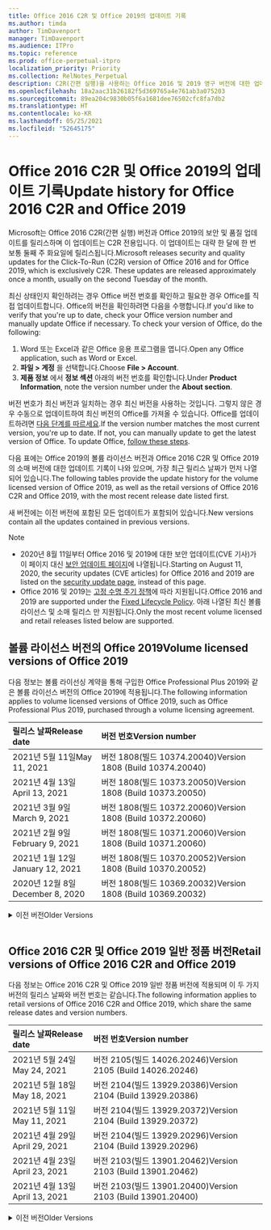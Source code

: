 ```yaml
---
title: Office 2016 C2R 및 Office 2019의 업데이트 기록
ms.author: timda
author: TimDavenport
manager: TimDavenport
ms.audience: ITPro
ms.topic: reference
ms.prod: office-perpetual-itpro
localization_priority: Priority
ms.collection: RelNotes_Perpetual
description: C2R(간편 실행)을 사용하는 Office 2016 및 2019 영구 버전에 대한 업데이트 기록을 IT 전문가에게 제공합니다.
ms.openlocfilehash: 18a2aac31b26182f5d369765a4e761ab3a075203
ms.sourcegitcommit: 89ea204c9830b05f6a1681dee76502cfc8fa7db2
ms.translationtype: HT
ms.contentlocale: ko-KR
ms.lasthandoff: 05/25/2021
ms.locfileid: "52645175"
---
```

# <a name="update-history-for-office-2016-c2r-and-office-2019"></a><span data-ttu-id="565e3-103">Office 2016 C2R 및 Office 2019의 업데이트 기록</span><span class="sxs-lookup"><span data-stu-id="565e3-103">Update history for Office 2016 C2R and Office 2019</span></span>

<span data-ttu-id="565e3-p101">Microsoft는 Office 2016 C2R(간편 실행) 버전과 Office 2019의 보안 및 품질 업데이트를 릴리스하며 이 업데이트는 C2R 전용입니다. 이 업데이트는 대략 한 달에 한 번 보통 둘째 주 화요일에 릴리스됩니다.</span><span class="sxs-lookup"><span data-stu-id="565e3-p101">Microsoft releases security and quality updates for the Click-To-Run (C2R) version of Office 2016 and for Office 2019, which is exclusively C2R. These updates are released approximately once a month, usually on the second Tuesday of the month.</span></span>

<span data-ttu-id="565e3-p102">최신 상태인지 확인하려는 경우 Office 버전 번호를 확인하고 필요한 경우 Office를 직접 업데이트합니다. Office의 버전을 확인하려면 다음을 수행합니다.</span><span class="sxs-lookup"><span data-stu-id="565e3-p102">If you'd like to verify that you're up to date, check your Office version number and manually update Office if necessary. To check your version of Office, do the following:</span></span>

  1.    <span data-ttu-id="565e3-108">Word 또는 Excel과 같은 Office 응용 프로그램을 엽니다.</span><span class="sxs-lookup"><span data-stu-id="565e3-108">Open any Office application, such as Word or Excel.</span></span>
  2.    <span data-ttu-id="565e3-109">**파일 > 계정** 을 선택합니다.</span><span class="sxs-lookup"><span data-stu-id="565e3-109">Choose **File > Account**.</span></span>
  3.    <span data-ttu-id="565e3-110">**제품 정보** 에서 **정보 섹션** 아래의 버전 번호를 확인합니다.</span><span class="sxs-lookup"><span data-stu-id="565e3-110">Under **Product Information**, note the version number under the **About section**.</span></span>

<span data-ttu-id="565e3-p103">버전 번호가 최신 버전과 일치하는 경우 최신 버전을 사용하는 것입니다. 그렇지 않은 경우 수동으로 업데이트하여 최신 버전의 Office를 가져올 수 있습니다. Office를 업데이트하려면 [다음 단계를 따르세요](https://support.office.com/article/2ab296f3-7f03-43a2-8e50-46de917611c5).</span><span class="sxs-lookup"><span data-stu-id="565e3-p103">If the version number matches the most current version, you're up to date. If not, you can manually update to get the latest version of Office. To update Office, [follow these steps](https://support.office.com/article/2ab296f3-7f03-43a2-8e50-46de917611c5).</span></span>


<span data-ttu-id="565e3-114">다음 표에는 Office 2019의 볼륨 라이선스 버전과 Office 2016 C2R 및 Office 2019의 소매 버전에 대한 업데이트 기록이 나와 있으며, 가장 최근 릴리스 날짜가 먼저 나열되어 있습니다.</span><span class="sxs-lookup"><span data-stu-id="565e3-114">The following tables provide the update history for the volume licensed version of Office 2019, as well as the retail versions of Office 2016 C2R and Office 2019, with the most recent release date listed first.</span></span>

<span data-ttu-id="565e3-115">새 버전에는 이전 버전에 포함된 모든 업데이트가 포함되어 있습니다.</span><span class="sxs-lookup"><span data-stu-id="565e3-115">New versions contain all the updates contained in previous versions.</span></span>


 > [!NOTE]
> - <span data-ttu-id="565e3-116">2020년 8월 11일부터 Office 2016 및 2019에 대한 보안 업데이트(CVE 기사)가 이 페이지 대신 [ 보안 업데이트 페이지](./microsoft365-apps-security-updates.md)에 나열됩니다.</span><span class="sxs-lookup"><span data-stu-id="565e3-116">Starting on August 11, 2020, the security updates (CVE articles) for Office 2016 and 2019 are listed on the [security update page](./microsoft365-apps-security-updates.md), instead of this page.</span></span> 
> - <span data-ttu-id="565e3-117">Office 2016 및 2019는 [고정 수명 주기 정책](/lifecycle/policies/fixed)에 따라 지원됩니다.</span><span class="sxs-lookup"><span data-stu-id="565e3-117">Office 2016 and 2019 are supported under the [Fixed Lifecycle Policy](/lifecycle/policies/fixed).</span></span> <span data-ttu-id="565e3-118">아래 나열된 최신 볼륨 라이선스 및 소매 릴리스 만 지원됩니다.</span><span class="sxs-lookup"><span data-stu-id="565e3-118">Only the most recent volume licensed and retail releases listed below are supported.</span></span>


## <a name="volume-licensed-versions-of-office-2019"></a><span data-ttu-id="565e3-119">볼륨 라이선스 버전의 Office 2019</span><span class="sxs-lookup"><span data-stu-id="565e3-119">Volume licensed versions of Office 2019</span></span>
<span data-ttu-id="565e3-120">다음 정보는 볼륨 라이선싱 계약을 통해 구입한 Office Professional Plus 2019와 같은 볼륨 라이선스 버전의 Office 2019에 적용됩니다.</span><span class="sxs-lookup"><span data-stu-id="565e3-120">The following information applies to volume licensed versions of Office 2019, such as Office Professional Plus 2019, purchased through a volume licensing agreement.</span></span>

[//]: # (VL 테이블 시작 제거 안 함)


|<span data-ttu-id="565e3-122">**릴리스 날짜**</span><span class="sxs-lookup"><span data-stu-id="565e3-122">**Release date**</span></span>|<span data-ttu-id="565e3-123">**버전 번호**</span><span class="sxs-lookup"><span data-stu-id="565e3-123">**Version number**</span></span>|
|:-----|:-----|
|<span data-ttu-id="565e3-124">2021년 5월 11일</span><span class="sxs-lookup"><span data-stu-id="565e3-124">May 11, 2021</span></span>|<span data-ttu-id="565e3-125">버전 1808(빌드 10374.20040)</span><span class="sxs-lookup"><span data-stu-id="565e3-125">Version 1808 (Build 10374.20040)</span></span>|
|<span data-ttu-id="565e3-126">2021년 4월 13일</span><span class="sxs-lookup"><span data-stu-id="565e3-126">April 13, 2021</span></span>|<span data-ttu-id="565e3-127">버전 1808(빌드 10373.20050)</span><span class="sxs-lookup"><span data-stu-id="565e3-127">Version 1808 (Build 10373.20050)</span></span>|
|<span data-ttu-id="565e3-128">2021년 3월 9일</span><span class="sxs-lookup"><span data-stu-id="565e3-128">March 9, 2021</span></span>|<span data-ttu-id="565e3-129">버전 1808(빌드 10372.20060)</span><span class="sxs-lookup"><span data-stu-id="565e3-129">Version 1808 (Build 10372.20060)</span></span>|
|<span data-ttu-id="565e3-130">2021년 2월 9일</span><span class="sxs-lookup"><span data-stu-id="565e3-130">February 9, 2021</span></span>|<span data-ttu-id="565e3-131">버전 1808(빌드 10371.20060)</span><span class="sxs-lookup"><span data-stu-id="565e3-131">Version 1808 (Build 10371.20060)</span></span>|
|<span data-ttu-id="565e3-132">2021년 1월 12일</span><span class="sxs-lookup"><span data-stu-id="565e3-132">January 12, 2021</span></span>|<span data-ttu-id="565e3-133">버전 1808(빌드 10370.20052)</span><span class="sxs-lookup"><span data-stu-id="565e3-133">Version 1808 (Build 10370.20052)</span></span>|
|<span data-ttu-id="565e3-134">2020년 12월 8일</span><span class="sxs-lookup"><span data-stu-id="565e3-134">December 8, 2020</span></span>|<span data-ttu-id="565e3-135">버전 1808(빌드 10369.20032)</span><span class="sxs-lookup"><span data-stu-id="565e3-135">Version 1808 (Build 10369.20032)</span></span>|


[//]: # (VL TABLE END를 제거하지 마십시오.)

<details>
<summary><span data-ttu-id="565e3-137">이전 버전</span><span class="sxs-lookup"><span data-stu-id="565e3-137">Older Versions</span></span></summary>
 

[//]: # (VL 오래된 테이블 시작)을(를) 제거하지 마십시오.


|<span data-ttu-id="565e3-139">**릴리스 날짜**</span><span class="sxs-lookup"><span data-stu-id="565e3-139">**Release date**</span></span>|<span data-ttu-id="565e3-140">**버전 번호**</span><span class="sxs-lookup"><span data-stu-id="565e3-140">**Version number**</span></span>|
|:-----|:-----|
|<span data-ttu-id="565e3-141">2020년 11월 10일</span><span class="sxs-lookup"><span data-stu-id="565e3-141">November 10, 2020</span></span>|<span data-ttu-id="565e3-142">버전 1808(빌드 10368.20035)</span><span class="sxs-lookup"><span data-stu-id="565e3-142">Version 1808 (Build 10368.20035)</span></span>|
|<span data-ttu-id="565e3-143">2020년 10월 13일</span><span class="sxs-lookup"><span data-stu-id="565e3-143">October 13, 2020</span></span>|<span data-ttu-id="565e3-144">버전 1808(빌드 10367.20048)</span><span class="sxs-lookup"><span data-stu-id="565e3-144">Version 1808 (Build 10367.20048)</span></span>|
|<span data-ttu-id="565e3-145">2020년 9월 8일</span><span class="sxs-lookup"><span data-stu-id="565e3-145">September 8, 2020</span></span>|<span data-ttu-id="565e3-146">버전 1808(빌드 10366.20016)</span><span class="sxs-lookup"><span data-stu-id="565e3-146">Version 1808 (Build 10366.20016)</span></span>|
|<span data-ttu-id="565e3-147">2020년 8월 11일</span><span class="sxs-lookup"><span data-stu-id="565e3-147">August 11, 2020</span></span>|<span data-ttu-id="565e3-148">버전 1808(빌드 10364.20059)</span><span class="sxs-lookup"><span data-stu-id="565e3-148">Version 1808 (Build 10364.20059)</span></span>|
|<span data-ttu-id="565e3-149">2020년 7월 14일</span><span class="sxs-lookup"><span data-stu-id="565e3-149">July 14, 2020</span></span>   |<span data-ttu-id="565e3-150">버전 1808(빌드 10363.20015)</span><span class="sxs-lookup"><span data-stu-id="565e3-150">Version 1808 (Build 10363.20015)</span></span>  |
|<span data-ttu-id="565e3-151">2020년 6월 9일</span><span class="sxs-lookup"><span data-stu-id="565e3-151">June 9, 2020</span></span>   |<span data-ttu-id="565e3-152">버전 1808(빌드 10361.20002)</span><span class="sxs-lookup"><span data-stu-id="565e3-152">Version 1808 (Build 10361.20002)</span></span>  |
|<span data-ttu-id="565e3-153">2020년 5월 12일</span><span class="sxs-lookup"><span data-stu-id="565e3-153">May 12, 2020</span></span>   |<span data-ttu-id="565e3-154">버전 1808(빌드 10359.20023)</span><span class="sxs-lookup"><span data-stu-id="565e3-154">Version 1808 (Build 10359.20023)</span></span>  |
|<span data-ttu-id="565e3-155">2020년 4월 14일</span><span class="sxs-lookup"><span data-stu-id="565e3-155">April 14, 2020</span></span>   |<span data-ttu-id="565e3-156">버전 1808(빌드 10358.20061)</span><span class="sxs-lookup"><span data-stu-id="565e3-156">Version 1808 (Build 10358.20061)</span></span>  |
|<span data-ttu-id="565e3-157">2020년 3월 10일</span><span class="sxs-lookup"><span data-stu-id="565e3-157">March 10, 2020</span></span>   |<span data-ttu-id="565e3-158">버전 1808 (빌드 10357.20081)</span><span class="sxs-lookup"><span data-stu-id="565e3-158">Version 1808 (Build 10357.20081)</span></span>  |
|<span data-ttu-id="565e3-159">2020년 2월 11일</span><span class="sxs-lookup"><span data-stu-id="565e3-159">February 11, 2020</span></span>   |<span data-ttu-id="565e3-160">버전 1808 (빌드 10356.20006)</span><span class="sxs-lookup"><span data-stu-id="565e3-160">Version 1808 (Build 10356.20006)</span></span>  |


[//]: # (VL 오래된 테이블 종료)를 제거하지 마십시오.

</details>


<br/>

## <a name="retail-versions-of-office-2016-c2r-and-office-2019"></a><span data-ttu-id="565e3-162">Office 2016 C2R 및 Office 2019 일반 정품 버전</span><span class="sxs-lookup"><span data-stu-id="565e3-162">Retail versions of Office 2016 C2R and Office 2019</span></span>
<span data-ttu-id="565e3-163">다음 정보는 Office 2016 C2R 및 Office 2019 일반 정품 버전에 적용되며 이 두 가지 버전의 릴리스 날짜와 버전 번호는 같습니다.</span><span class="sxs-lookup"><span data-stu-id="565e3-163">The following information applies to retail versions of Office 2016 C2R and Office 2019, which share the same release dates and version numbers.</span></span>

[//]: # (VL 테이블 시작 제거 안 함)


|<span data-ttu-id="565e3-165">**릴리스 날짜**</span><span class="sxs-lookup"><span data-stu-id="565e3-165">**Release date**</span></span>|<span data-ttu-id="565e3-166">**버전 번호**</span><span class="sxs-lookup"><span data-stu-id="565e3-166">**Version number**</span></span>|
|:-----|:-----|
|<span data-ttu-id="565e3-167">2021년 5월 24일</span><span class="sxs-lookup"><span data-stu-id="565e3-167">May 24, 2021</span></span>|<span data-ttu-id="565e3-168">버전 2105(빌드 14026.20246)</span><span class="sxs-lookup"><span data-stu-id="565e3-168">Version 2105 (Build 14026.20246)</span></span>|
|<span data-ttu-id="565e3-169">2021년 5월 18일</span><span class="sxs-lookup"><span data-stu-id="565e3-169">May 18, 2021</span></span>|<span data-ttu-id="565e3-170">버전 2104(빌드 13929.20386)</span><span class="sxs-lookup"><span data-stu-id="565e3-170">Version 2104 (Build 13929.20386)</span></span>|
|<span data-ttu-id="565e3-171">2021년 5월 11일</span><span class="sxs-lookup"><span data-stu-id="565e3-171">May 11, 2021</span></span>|<span data-ttu-id="565e3-172">버전 2104(빌드 13929.20372)</span><span class="sxs-lookup"><span data-stu-id="565e3-172">Version 2104 (Build 13929.20372)</span></span>|
|<span data-ttu-id="565e3-173">2021년 4월 29일</span><span class="sxs-lookup"><span data-stu-id="565e3-173">April 29, 2021</span></span>|<span data-ttu-id="565e3-174">버전 2104(빌드 13929.20296)</span><span class="sxs-lookup"><span data-stu-id="565e3-174">Version 2104 (Build 13929.20296)</span></span>|
|<span data-ttu-id="565e3-175">2021년 4월 23일</span><span class="sxs-lookup"><span data-stu-id="565e3-175">April 23, 2021</span></span>|<span data-ttu-id="565e3-176">버전 2103(빌드 13901.20462)</span><span class="sxs-lookup"><span data-stu-id="565e3-176">Version 2103 (Build 13901.20462)</span></span>|
|<span data-ttu-id="565e3-177">2021년 4월 13일</span><span class="sxs-lookup"><span data-stu-id="565e3-177">April 13, 2021</span></span>|<span data-ttu-id="565e3-178">버전 2103(빌드 13901.20400)</span><span class="sxs-lookup"><span data-stu-id="565e3-178">Version 2103 (Build 13901.20400)</span></span>|


[//]: # (VL 테이블 시작 제거 안 함)

<details>
<summary><span data-ttu-id="565e3-180">이전 버전</span><span class="sxs-lookup"><span data-stu-id="565e3-180">Older Versions</span></span></summary>
 

[//]: # (VL 테이블 시작 제거 안 함)


|<span data-ttu-id="565e3-182">**릴리스 날짜**</span><span class="sxs-lookup"><span data-stu-id="565e3-182">**Release date**</span></span>|<span data-ttu-id="565e3-183">**버전 번호**</span><span class="sxs-lookup"><span data-stu-id="565e3-183">**Version number**</span></span>|
|:-----|:-----|
|<span data-ttu-id="565e3-184">2021년 4월 2일</span><span class="sxs-lookup"><span data-stu-id="565e3-184">April 2, 2021</span></span>|<span data-ttu-id="565e3-185">버전 2103(빌드 13901.20336)</span><span class="sxs-lookup"><span data-stu-id="565e3-185">Version 2103 (Build 13901.20336)</span></span>|
|<span data-ttu-id="565e3-186">2021년 3월 30일</span><span class="sxs-lookup"><span data-stu-id="565e3-186">March 30, 2021</span></span>|<span data-ttu-id="565e3-187">버전 2103(빌드 13901.20312)</span><span class="sxs-lookup"><span data-stu-id="565e3-187">Version 2103 (Build 13901.20312)</span></span>|
|<span data-ttu-id="565e3-188">2021년 3월 18일</span><span class="sxs-lookup"><span data-stu-id="565e3-188">March 18, 2021</span></span>|<span data-ttu-id="565e3-189">버전 2102(빌드 13801.20360)</span><span class="sxs-lookup"><span data-stu-id="565e3-189">Version 2102 (Build 13801.20360)</span></span>|
|<span data-ttu-id="565e3-190">2021년 3월 9일</span><span class="sxs-lookup"><span data-stu-id="565e3-190">March 9, 2021</span></span>|<span data-ttu-id="565e3-191">버전 2102(빌드 13801.20294)</span><span class="sxs-lookup"><span data-stu-id="565e3-191">Version 2102 (Build 13801.20294)</span></span>|
|<span data-ttu-id="565e3-192">2021년 3월 1일</span><span class="sxs-lookup"><span data-stu-id="565e3-192">March 1, 2021</span></span>|<span data-ttu-id="565e3-193">버전 2102(빌드 13801.20266)</span><span class="sxs-lookup"><span data-stu-id="565e3-193">Version 2102 (Build 13801.20266)</span></span>|
|<span data-ttu-id="565e3-194">2021년 2월 16일</span><span class="sxs-lookup"><span data-stu-id="565e3-194">February 16, 2021</span></span>|<span data-ttu-id="565e3-195">버전 2101(빌드 13628.20448)</span><span class="sxs-lookup"><span data-stu-id="565e3-195">Version 2101 (Build 13628.20448)</span></span>|
|<span data-ttu-id="565e3-196">2021년 2월 9일</span><span class="sxs-lookup"><span data-stu-id="565e3-196">February 9, 2021</span></span>|<span data-ttu-id="565e3-197">버전 2101(빌드 13628.20380)</span><span class="sxs-lookup"><span data-stu-id="565e3-197">Version 2101 (Build 13628.20380)</span></span>|
|<span data-ttu-id="565e3-198">2021년 1월 26일</span><span class="sxs-lookup"><span data-stu-id="565e3-198">January 26, 2021</span></span>|<span data-ttu-id="565e3-199">버전 2101(빌드 13628.20274)</span><span class="sxs-lookup"><span data-stu-id="565e3-199">Version 2101 (Build 13628.20274)</span></span>|
|<span data-ttu-id="565e3-200">2021년 1월 21일</span><span class="sxs-lookup"><span data-stu-id="565e3-200">January 21, 2021</span></span>|<span data-ttu-id="565e3-201">버전 2012(빌드 13530.20440)</span><span class="sxs-lookup"><span data-stu-id="565e3-201">Version 2012 (Build 13530.20440)</span></span>|
|<span data-ttu-id="565e3-202">2021년 1월 12일</span><span class="sxs-lookup"><span data-stu-id="565e3-202">January 12, 2021</span></span>|<span data-ttu-id="565e3-203">버전 2012(빌드 13530.20376)</span><span class="sxs-lookup"><span data-stu-id="565e3-203">Version 2012 (Build 13530.20376)</span></span>|
|<span data-ttu-id="565e3-204">2021년 1월 5일</span><span class="sxs-lookup"><span data-stu-id="565e3-204">January 5, 2021</span></span>|<span data-ttu-id="565e3-205">버전 2012(빌드 13530.20316)</span><span class="sxs-lookup"><span data-stu-id="565e3-205">Version 2012 (Build 13530.20316)</span></span>|
|<span data-ttu-id="565e3-206">2020년 12월 21일</span><span class="sxs-lookup"><span data-stu-id="565e3-206">December 21, 2020</span></span>|<span data-ttu-id="565e3-207">버전 2011(빌드 13426.20404)</span><span class="sxs-lookup"><span data-stu-id="565e3-207">Version 2011 (Build 13426.20404)</span></span>|
|<span data-ttu-id="565e3-208">2020년 12월 8일</span><span class="sxs-lookup"><span data-stu-id="565e3-208">December 8, 2020</span></span>|<span data-ttu-id="565e3-209">버전 2011(빌드 13426.20332)</span><span class="sxs-lookup"><span data-stu-id="565e3-209">Version 2011 (Build 13426.20332)</span></span>|
|<span data-ttu-id="565e3-210">2020년 12월 2일</span><span class="sxs-lookup"><span data-stu-id="565e3-210">December 2, 2020</span></span>|<span data-ttu-id="565e3-211">버전 2011(빌드 13426.20308)</span><span class="sxs-lookup"><span data-stu-id="565e3-211">Version 2011 (Build 13426.20308)</span></span>|
|<span data-ttu-id="565e3-212">2020년 11월 30일</span><span class="sxs-lookup"><span data-stu-id="565e3-212">November 30, 2020</span></span>|<span data-ttu-id="565e3-213">버전 2011(빌드 13426.20294)</span><span class="sxs-lookup"><span data-stu-id="565e3-213">Version 2011 (Build 13426.20294)</span></span>|
|<span data-ttu-id="565e3-214">2020년 11월 23일</span><span class="sxs-lookup"><span data-stu-id="565e3-214">November 23, 2020</span></span>|<span data-ttu-id="565e3-215">버전 2011(빌드 13426.20274)</span><span class="sxs-lookup"><span data-stu-id="565e3-215">Version 2011 (Build 13426.20274)</span></span>|
|<span data-ttu-id="565e3-216">2020년 11월 17일</span><span class="sxs-lookup"><span data-stu-id="565e3-216">November 17, 2020</span></span>|<span data-ttu-id="565e3-217">버전 2010(빌드 13328.20408)</span><span class="sxs-lookup"><span data-stu-id="565e3-217">Version 2010 (Build 13328.20408)</span></span>|
|<span data-ttu-id="565e3-218">2020년 11월 10일</span><span class="sxs-lookup"><span data-stu-id="565e3-218">November 10, 2020</span></span>|<span data-ttu-id="565e3-219">버전 2010(빌드 13328.20356)</span><span class="sxs-lookup"><span data-stu-id="565e3-219">Version 2010 (Build 13328.20356)</span></span>|
|<span data-ttu-id="565e3-220">2020년 10월 27일</span><span class="sxs-lookup"><span data-stu-id="565e3-220">October 27, 2020</span></span>|<span data-ttu-id="565e3-221">버전 2010(빌드 13328.20292)</span><span class="sxs-lookup"><span data-stu-id="565e3-221">Version 2010 (Build 13328.20292)</span></span>|
|<span data-ttu-id="565e3-222">2020년 10월 21일</span><span class="sxs-lookup"><span data-stu-id="565e3-222">October 21, 2020</span></span>|<span data-ttu-id="565e3-223">버전 2009(빌드 13231.20418)</span><span class="sxs-lookup"><span data-stu-id="565e3-223">Version 2009 (Build 13231.20418)</span></span>|
|<span data-ttu-id="565e3-224">2020년 10월 13일</span><span class="sxs-lookup"><span data-stu-id="565e3-224">October 13, 2020</span></span>|<span data-ttu-id="565e3-225">버전 2009(빌드 13231.20390)</span><span class="sxs-lookup"><span data-stu-id="565e3-225">Version 2009 (Build 13231.20390)</span></span>|
|<span data-ttu-id="565e3-226">2020년 10월 8일</span><span class="sxs-lookup"><span data-stu-id="565e3-226">October 8, 2020</span></span>|<span data-ttu-id="565e3-227">버전 2009(빌드 13231.20368)</span><span class="sxs-lookup"><span data-stu-id="565e3-227">Version 2009 (Build 13231.20368)</span></span>|
|<span data-ttu-id="565e3-228">2020년 9월 28일</span><span class="sxs-lookup"><span data-stu-id="565e3-228">September 28, 2020</span></span>|<span data-ttu-id="565e3-229">버전 2009(빌드 13231.20262)</span><span class="sxs-lookup"><span data-stu-id="565e3-229">Version 2009 (Build 13231.20262)</span></span>|
|<span data-ttu-id="565e3-230">2020년 9월 22일</span><span class="sxs-lookup"><span data-stu-id="565e3-230">September 22, 2020</span></span>|<span data-ttu-id="565e3-231">버전 2008(빌드 13127.20508)</span><span class="sxs-lookup"><span data-stu-id="565e3-231">Version 2008 (Build 13127.20508)</span></span>|
|<span data-ttu-id="565e3-232">2020년 9월 9일</span><span class="sxs-lookup"><span data-stu-id="565e3-232">September 9, 2020</span></span>|<span data-ttu-id="565e3-233">버전 2008(빌드 13127.20408)</span><span class="sxs-lookup"><span data-stu-id="565e3-233">Version 2008 (Build 13127.20408)</span></span>|
|<span data-ttu-id="565e3-234">2020년 8월 31일</span><span class="sxs-lookup"><span data-stu-id="565e3-234">August 31, 2020</span></span>|<span data-ttu-id="565e3-235">버전 2008(빌드 13127.20296)</span><span class="sxs-lookup"><span data-stu-id="565e3-235">Version 2008 (Build 13127.20296)</span></span>|
|<span data-ttu-id="565e3-236">2020년 8월 25일</span><span class="sxs-lookup"><span data-stu-id="565e3-236">August 25, 2020</span></span>|<span data-ttu-id="565e3-237">버전 2007(빌드 13029.20460)</span><span class="sxs-lookup"><span data-stu-id="565e3-237">Version 2007 (Build 13029.20460)</span></span>|
|<span data-ttu-id="565e3-238">2020년 8월 11일</span><span class="sxs-lookup"><span data-stu-id="565e3-238">August 11, 2020</span></span>|<span data-ttu-id="565e3-239">버전 2007(빌드 13029.20344)</span><span class="sxs-lookup"><span data-stu-id="565e3-239">Version 2007 (Build 13029.20344)</span></span>|
|<span data-ttu-id="565e3-240">2020년 7월 30일</span><span class="sxs-lookup"><span data-stu-id="565e3-240">July 30, 2020</span></span>|<span data-ttu-id="565e3-241">버전 2007(빌드 13029.20308)</span><span class="sxs-lookup"><span data-stu-id="565e3-241">Version 2007 (Build 13029.20308)</span></span>  |
|<span data-ttu-id="565e3-242">2020년 7월 28일</span><span class="sxs-lookup"><span data-stu-id="565e3-242">July 28, 2020</span></span>|<span data-ttu-id="565e3-243">버전 2006(빌드 13001.20498)</span><span class="sxs-lookup"><span data-stu-id="565e3-243">Version 2006 (Build 13001.20498)</span></span>  |
|<span data-ttu-id="565e3-244">2020년 7월 14일</span><span class="sxs-lookup"><span data-stu-id="565e3-244">July 14, 2020</span></span>|<span data-ttu-id="565e3-245">버전 2006(빌드 13001.20384)</span><span class="sxs-lookup"><span data-stu-id="565e3-245">Version 2006 (Build 13001.20384)</span></span>  |
|<span data-ttu-id="565e3-246">2020년 6월 30일</span><span class="sxs-lookup"><span data-stu-id="565e3-246">June 30, 2020</span></span>|<span data-ttu-id="565e3-247">버전 2006(빌드 13001.20266)</span><span class="sxs-lookup"><span data-stu-id="565e3-247">Version 2006 (Build 13001.20266)</span></span>  |
|<span data-ttu-id="565e3-248">2020년 6월 24일</span><span class="sxs-lookup"><span data-stu-id="565e3-248">June 24, 2020</span></span>|<span data-ttu-id="565e3-249">버전 2005(빌드 12827.20470)</span><span class="sxs-lookup"><span data-stu-id="565e3-249">Version 2005 (Build 12827.20470)</span></span>  |
|<span data-ttu-id="565e3-250">2020년 6월 9일</span><span class="sxs-lookup"><span data-stu-id="565e3-250">June 9, 2020</span></span>|<span data-ttu-id="565e3-251">버전 2005(빌드 12827.20336)</span><span class="sxs-lookup"><span data-stu-id="565e3-251">Version 2005 (Build 12827.20336)</span></span>  |
|<span data-ttu-id="565e3-252">2020년 6월 2일</span><span class="sxs-lookup"><span data-stu-id="565e3-252">June 2, 2020</span></span>|<span data-ttu-id="565e3-253">버전 2005(빌드 12827.20268)</span><span class="sxs-lookup"><span data-stu-id="565e3-253">Version 2005 (Build 12827.20268)</span></span>  |
|<span data-ttu-id="565e3-254">2020년 5월 21일</span><span class="sxs-lookup"><span data-stu-id="565e3-254">May 21, 2020</span></span>|<span data-ttu-id="565e3-255">버전 2004(빌드 12730.20352)</span><span class="sxs-lookup"><span data-stu-id="565e3-255">Version 2004 (Build 12730.20352)</span></span>  |
|<span data-ttu-id="565e3-256">2020년 5월 12일</span><span class="sxs-lookup"><span data-stu-id="565e3-256">May 12, 2020</span></span>|<span data-ttu-id="565e3-257">버전 2004(버전 12730.20270)</span><span class="sxs-lookup"><span data-stu-id="565e3-257">Version 2004 (Build 12730.20270)</span></span>  |
|<span data-ttu-id="565e3-258">2020년 5월 4일</span><span class="sxs-lookup"><span data-stu-id="565e3-258">May 4, 2020</span></span>|<span data-ttu-id="565e3-259">버전 2004(빌드 12730.20250)</span><span class="sxs-lookup"><span data-stu-id="565e3-259">Version 2004 (Build 12730.20250)</span></span>  |
|<span data-ttu-id="565e3-260">2020년 4월 29일</span><span class="sxs-lookup"><span data-stu-id="565e3-260">April 29, 2020</span></span>|<span data-ttu-id="565e3-261">버전 2004(빌드 12730.20236)</span><span class="sxs-lookup"><span data-stu-id="565e3-261">Version 2004 (Build 12730.20236)</span></span>  |
|<span data-ttu-id="565e3-262">2020년 4월 15일</span><span class="sxs-lookup"><span data-stu-id="565e3-262">April 15, 2020</span></span>|<span data-ttu-id="565e3-263">버전 2003(빌드 12624.20466)</span><span class="sxs-lookup"><span data-stu-id="565e3-263">Version 2003 (Build 12624.20466)</span></span>  |
|<span data-ttu-id="565e3-264">2020년 4월 14일</span><span class="sxs-lookup"><span data-stu-id="565e3-264">April 14, 2020</span></span>|<span data-ttu-id="565e3-265">버전 2003(빌드 12624.20442)</span><span class="sxs-lookup"><span data-stu-id="565e3-265">Version 2003 (Build 12624.20442)</span></span>  |
|<span data-ttu-id="565e3-266">2020년 3월 31일</span><span class="sxs-lookup"><span data-stu-id="565e3-266">March 31, 2020</span></span>|<span data-ttu-id="565e3-267">버전 2003(빌드 12624.20382)</span><span class="sxs-lookup"><span data-stu-id="565e3-267">Version 2003 (Build 12624.20382)</span></span>  |
|<span data-ttu-id="565e3-268">2020년 3월 25일</span><span class="sxs-lookup"><span data-stu-id="565e3-268">March 25, 2020</span></span>|<span data-ttu-id="565e3-269">버전 2003 (빌드 12624.20320)</span><span class="sxs-lookup"><span data-stu-id="565e3-269">Version 2003 (Build 12624.20320)</span></span>  |
|<span data-ttu-id="565e3-270">2020년 3월 10일</span><span class="sxs-lookup"><span data-stu-id="565e3-270">March 10, 2020</span></span>|<span data-ttu-id="565e3-271">버전 2002 (빌드 12527.20278)</span><span class="sxs-lookup"><span data-stu-id="565e3-271">Version 2002 (Build 12527.20278)</span></span>  |
|<span data-ttu-id="565e3-272">2020년 3월 1일</span><span class="sxs-lookup"><span data-stu-id="565e3-272">March 1, 2020</span></span>   |<span data-ttu-id="565e3-273">버전 2002 (빌드 12527.20242)</span><span class="sxs-lookup"><span data-stu-id="565e3-273">Version 2002 (Build 12527.20242)</span></span>  |


[//]: # (VL 테이블 종료제거 안 함)


</details>